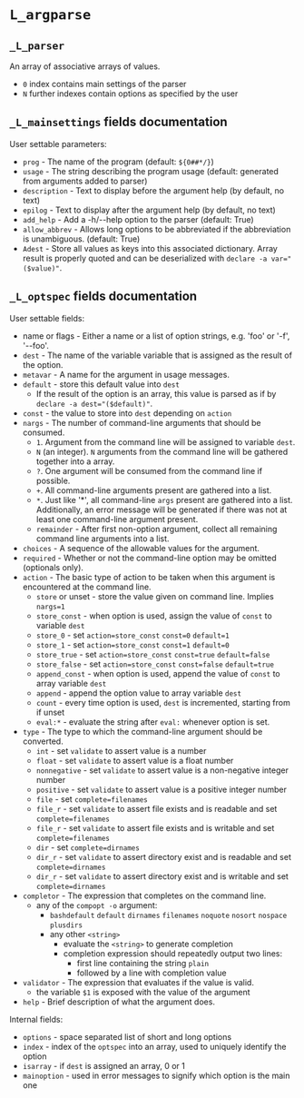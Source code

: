 # `L_argparse`

## `_L_parser`

An array of associative arrays of values.
- `0` index contains main settings of the parser
- `N` further indexes contain options as specified by the user

## `_L_mainsettings` fields documentation

User settable parameters:

- `prog` - The name of the program (default: `${0##*/}`)
- `usage` - The string describing the program usage (default: generated from arguments added to parser)
- `description` - Text to display before the argument help (by default, no text)
- `epilog` - Text to display after the argument help (by default, no text)
- `add_help` - Add a -h/--help option to the parser (default: True)
- `allow_abbrev` - Allows long options to be abbreviated if the abbreviation is unambiguous. (default: True)
- `Adest` - Store all values as keys into this associated dictionary.
  Array result is properly quoted and can be deserialized with `declare -a var="($value)"`.

## `_L_optspec` fields documentation

User settable fields:

- name or flags - Either a name or a list of option strings, e.g. 'foo' or '-f', '--foo'.
- `dest` - The name of the variable variable that is assigned as the result of the option.
- `metavar` - A name for the argument in usage messages.
- `default` - store this default value into `dest`
  - If the result of the option is an array, this value is parsed as if by  `declare -a dest="($default)"`.
- `const` - the value to store into `dest` depending on `action`
- `nargs` - The number of command-line arguments that should be consumed.
  - `1`. Argument from the command line will be assigned to variable `dest`.
  - `N` (an integer). `N` arguments from the command line will be gathered together into a array.
  - `?`. One argument will be consumed from the command line if possible.
  - `+`. All command-line arguments present are gathered into a list.
  - `*`. Just like '*', all command-line `args` present are gathered into a list. Additionally, an error message will be generated if there was not at least one command-line argument present.
  - `remainder` - After first non-option argument, collect all remaining command line arguments into a list.
- `choices` - A sequence of the allowable values for the argument.
- `required` - Whether or not the command-line option may be omitted (optionals only).
- `action` - The basic type of action to be taken when this argument is encountered at the command line.
  - `store` or unset - store the value given on command line. Implies `nargs=1`
  - `store_const` - when option is used, assign the value of `const` to variable `dest`
  - `store_0` - set `action=store_const` `const=0` `default=1`
  - `store_1` - set `action=store_const` `const=1` `default=0`
  - `store_true` - set `action=store_const` `const=true` `default=false`
  - `store_false` - set `action=store_const` `const=false` `default=true`
  - `append_const` - when option is used, append the value of `const` to array variable `dest`
  - `append` - append the option value to array variable `dest`
  - `count` - every time option is used, `dest` is incremented, starting from if unset
  - `eval:*` - evaluate the string after `eval:` whenever option is set.
- `type` - The type to which the command-line argument should be converted.
  - `int` - set `validate` to assert value is a number
  - `float` - set `validate` to assert value is a float number
  - `nonnegative` - set `validate` to assert value is a non-negative integer number
  - `positive` - set `validate` to assert value is a positive integer number
  - `file` - set `complete=filenames`
  - `file_r` - set `validate` to assert file exists and is readable and set `complete=filenames`
  - `file_r` - set `validate` to assert file exists and is writable and set `complete=filenames`
  - `dir` - set `complete=dirnames`
  - `dir_r` - set `validate` to assert directory exist and is readable and set `complete=dirnames`
  - `dir_r` - set `validate` to assert directory exist and is writable and set `complete=dirnames`
- `completor` - The expression that completes on the command line.
  - any of the `compopt -o` argument:
	  - `bashdefault` `default` `dirnames` `filenames` `noquote` `nosort` `nospace` `plusdirs`
	- any other `<string>`
	  - evaluate the `<string>` to generate completion
	  - completion expression should repeatedly output two lines:
	    - first line containing the string `plain`
	    - followed by a line with completion value
- `validator` - The expression that evaluates if the value is valid.
  - the variable `$1` is exposed with the value of the argument
- `help` - Brief description of what the argument does.

Internal fields:

- `options` - space separated list of short and long options
- `index` - index of the `optspec` into an array, used to uniquely identify the option
- `isarray` - if `dest` is assigned an array, 0 or 1
- `mainoption` - used in error messages to signify which option is the main one
